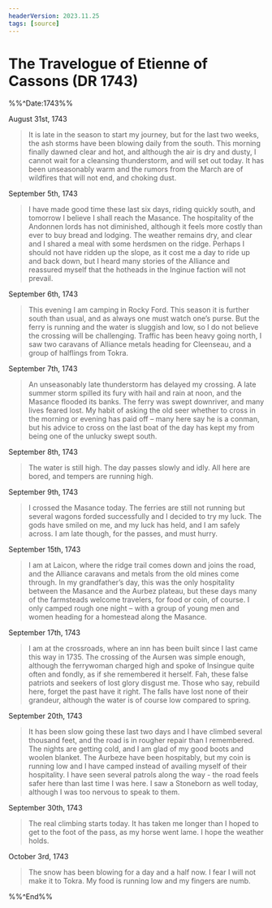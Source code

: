 ```yaml
---
headerVersion: 2023.11.25
tags: [source]
---
```

# The Travelogue of Etienne of Cassons (DR 1743)

%%^Date:1743%%

August 31st, 1743
> It is late in the season to start my journey, but for the last two weeks, the ash storms have been blowing daily from the south. This morning finally dawned clear and hot, and although the air is dry and dusty, I cannot wait for a cleansing thunderstorm, and will set out today. It has been unseasonably warm and the rumors from the March are of wildfires that will not end, and choking dust.

September 5th, 1743
> I have made good time these last six days, riding quickly south, and tomorrow I believe I shall reach the Masance. The hospitality of the Andonnen lords has not diminished, although it feels more costly than ever to buy bread and lodging. The weather remains dry, and clear and I shared a meal with some herdsmen on the ridge. Perhaps I should not have ridden up the slope, as it cost me a day to ride up and back down, but I heard many stories of the Alliance and reassured myself that the hotheads in the Inginue faction will not prevail.

September 6th, 1743 
> This evening I am camping in Rocky Ford. This season it is further south than usual, and as always one must watch one’s purse. But the ferry is running and the water is sluggish and low, so I do not believe the crossing will be challenging. Traffic has been heavy going north, I saw two caravans of Alliance metals heading for Cleenseau, and a group of halflings from Tokra. 

September 7th, 1743
>An unseasonably late thunderstorm has delayed my crossing. A late summer storm spilled its fury with hail and rain at noon, and the Masance flooded its banks. The ferry was swept downriver, and many lives feared lost. My habit of asking the old seer whether to cross in the morning or evening has paid off – many here say he is a conman, but his advice to cross on the last boat of the day has kept my from being one of the unlucky swept south.

September 8th, 1743
>The water is still high. The day passes slowly and idly. All here are bored, and tempers are running high.

September 9th, 1743
>I crossed the Masance today. The ferries are still not running but several wagons forded successfully and I decided to try my luck. The gods have smiled on me, and my luck has held, and I am safely across. I am late though, for the passes, and must hurry.
 
September 15th, 1743
> I am at Laicon, where the ridge trail comes down and joins the road, and the Alliance caravans and metals from the old mines come through. In my grandfather’s day, this was the only hospitality between the Masance and the Aurbez plateau, but these days many of the farmsteads welcome travelers, for food or coin, of course. I only camped rough one night – with a group of young men and women heading for a homestead along the Masance.

September 17th, 1743 
> I am at the crossroads, where an inn has been built since I last came this way in 1735. The crossing of the Aursen was simple enough, although the ferrywoman charged high and spoke of Insingue quite often and fondly, as if she remembered it herself. Fah, these false patriots and seekers of lost glory disgust me. Those who say, rebuild here, forget the past have it right. The falls have lost none of their grandeur, although the water is of course low compared to spring.

September 20th, 1743
>It has been slow going these last two days and I have climbed several thousand feet, and the road is in rougher repair than I remembered. The nights are getting cold, and I am glad of my good boots and woolen blanket. The Aurbeze have been hospitably, but my coin is running low and I have camped instead of availing myself of their hospitality. I have seen several patrols along the way - the road feels safer here than last time I was here. I saw a Stoneborn as well today, although I was too nervous to speak to them.

September 30th, 1743
> The real climbing starts today. It has taken me longer than I hoped to get to the foot of the pass, as my horse went lame. I hope the weather holds.

October 3rd, 1743
> The snow has been blowing for a day and a half now. I fear I will not make it to Tokra. My food is running low and my fingers are numb.

%%^End%%